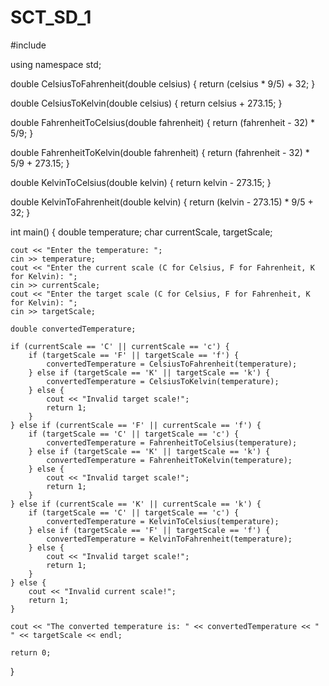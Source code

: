 # SCT_SD_1



#include <iostream>

using namespace std;

double CelsiusToFahrenheit(double celsius) {
    return (celsius * 9/5) + 32;
}

double CelsiusToKelvin(double celsius) {
    return celsius + 273.15;
}

double FahrenheitToCelsius(double fahrenheit) {
    return (fahrenheit - 32) * 5/9;
}

double FahrenheitToKelvin(double fahrenheit) {
    return (fahrenheit - 32) * 5/9 + 273.15;
}

double KelvinToCelsius(double kelvin) {
    return kelvin - 273.15;
}

double KelvinToFahrenheit(double kelvin) {
    return (kelvin - 273.15) * 9/5 + 32;
}

int main() {
    double temperature;
    char currentScale, targetScale;
    
    cout << "Enter the temperature: ";
    cin >> temperature;
    cout << "Enter the current scale (C for Celsius, F for Fahrenheit, K for Kelvin): ";
    cin >> currentScale;
    cout << "Enter the target scale (C for Celsius, F for Fahrenheit, K for Kelvin): ";
    cin >> targetScale;
    
    double convertedTemperature;

    if (currentScale == 'C' || currentScale == 'c') {
        if (targetScale == 'F' || targetScale == 'f') {
            convertedTemperature = CelsiusToFahrenheit(temperature);
        } else if (targetScale == 'K' || targetScale == 'k') {
            convertedTemperature = CelsiusToKelvin(temperature);
        } else {
            cout << "Invalid target scale!";
            return 1;
        }
    } else if (currentScale == 'F' || currentScale == 'f') {
        if (targetScale == 'C' || targetScale == 'c') {
            convertedTemperature = FahrenheitToCelsius(temperature);
        } else if (targetScale == 'K' || targetScale == 'k') {
            convertedTemperature = FahrenheitToKelvin(temperature);
        } else {
            cout << "Invalid target scale!";
            return 1;
        }
    } else if (currentScale == 'K' || currentScale == 'k') {
        if (targetScale == 'C' || targetScale == 'c') {
            convertedTemperature = KelvinToCelsius(temperature);
        } else if (targetScale == 'F' || targetScale == 'f') {
            convertedTemperature = KelvinToFahrenheit(temperature);
        } else {
            cout << "Invalid target scale!";
            return 1;
        }
    } else {
        cout << "Invalid current scale!";
        return 1;
    }
    
    cout << "The converted temperature is: " << convertedTemperature << " " << targetScale << endl;

    return 0;
}
